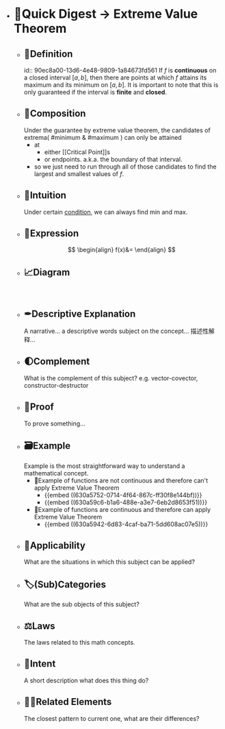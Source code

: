 - # 🍴Quick Digest -> Extreme Value Theorem
	- ## 📝Definition
	  id:: 90ec8a00-13d6-4e48-9809-1a84673fd561
	  If $f$ is **continuous** on a closed interval $[a,b]$, then there are points at which $f$ attains its maximum and its minimum on $[a,b]$. It is important to note that this is only guaranteed if the interval is **finite** and **closed**.
	- ## 🧪Composition
	  Under the guarantee by extreme value theorem, the candidates of extrema( #minimum & #maximum ) can only be attained
		- at
			- either [[Critical Point]]s
			- or endpoints. a.k.a. the boundary of that interval.
		- so we just need to run through all of those candidates to find the largest and smallest values of $f$.
	- ## 🧠Intuition
	  Under certain [condition](((90ec8a00-13d6-4e48-9809-1a84673fd561))), we can always find min and max.
	- ## 🧮Expression
	  $$
	  \begin{align}
	  f(x)&=
	  \end{align}
	  $$
	- ## 📈Diagram
	  ![name](../assets/name.png)
	- ## ✒Descriptive Explanation
	  A narrative... a descriptive words subject on the concept... 描述性解释…
	- ## 🌓Complement
	  What is the complement of this subject? e.g. vector-covector, constructor-destructor
	- ## 📏Proof 
	  To prove something...
	- ## 🗃Example
	  Example is the most straightforward way to understand a mathematical concept.
		- 📌Example of functions are not continuous and therefore can't apply Extreme Value Theorem
			- {{embed ((630a5752-0714-4f64-867c-ff30f8e144bf))}}
			- {{embed ((630a59c6-b1a6-488e-a3e7-6eb2d8653f51))}}
		- 📌Example of functions are continuous and therefore can apply Extreme Value Theorem
			- {{embed ((630a5942-6d83-4caf-ba71-5dd608ac07e5))}}
	- ## 🤳Applicability
	   What are the situations in which this subject can be applied?
	- ## 🏷(Sub)Categories
	  What are the sub objects of this subject?
	- ## ⚖Laws
	  The laws related to this math concepts.
	- ## 🎯Intent
	   A short description what does this thing do?
	- ## 🙋‍♂️Related Elements
	   The closest pattern to current one, what are their differences?